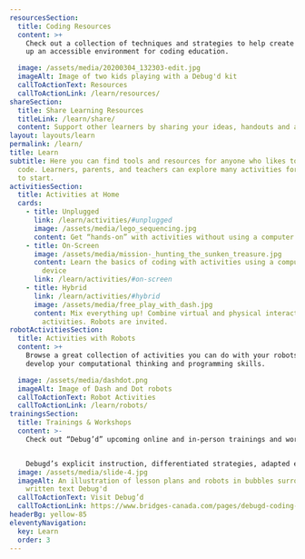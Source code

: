 ```yaml
---
resourcesSection:
  title: Coding Resources
  content: >+
    Check out a collection of techniques and strategies to help create and set
    up an accessible environment for coding education.

  image: /assets/media/20200304_132303-edit.jpg
  imageAlt: Image of two kids playing with a Debug'd kit
  callToActionText: Resources
  callToActionLink: /learn/resources/
shareSection:
  title: Share Learning Resources
  titleLink: /learn/share/
  content: Support other learners by sharing your ideas, handouts and activities.
layout: layouts/learn
permalink: /learn/
title: Learn
subtitle: Here you can find tools and resources for anyone who likes to learn to
  code. Learners, parents, and teachers can explore many activities for a place
  to start.
activitiesSection:
  title: Activities at Home
  cards:
    - title: Unplugged
      link: /learn/activities/#unplugged
      image: /assets/media/lego_sequencing.jpg
      content: Get “hands-on” with activities without using a computer or digital device
    - title: On-Screen
      image: /assets/media/mission-_hunting_the_sunken_treasure.jpg
      content: Learn the basics of coding with activities using a computer or digital
        device
      link: /learn/activities/#on-screen
    - title: Hybrid
      link: /learn/activities/#hybrid
      image: /assets/media/free_play_with_dash.jpg
      content: Mix everything up! Combine virtual and physical interactions in the
        activities. Robots are invited.
robotActivitiesSection:
  title: Activities with Robots
  content: >+
    Browse a great collection of activities you can do with your robots to
    develop your computational thinking and programming skills.

  image: /assets/media/dashdot.png
  imageAlt: Image of Dash and Dot robots
  callToActionText: Robot Activities
  callToActionLink: /learn/robots/
trainingsSection:
  title: Trainings & Workshops
  content: >-
    Check out “Debug’d” upcoming online and in-person trainings and workshops.


    Debugd’s explicit instruction, differentiated strategies, adapted electronic and ready-to-print materials deliver meaningful participation in classroom coding regardless of challenges
  image: /assets/media/slide-4.jpg
  imageAlt: An illustration of lesson plans and robots in bubbles surrounded by
    written text Debug'd
  callToActionText: Visit Debug’d
  callToActionLink: https://www.bridges-canada.com/pages/debugd-coding-curriculum
headerBg: yellow-85
eleventyNavigation:
  key: Learn
  order: 3
---
```

